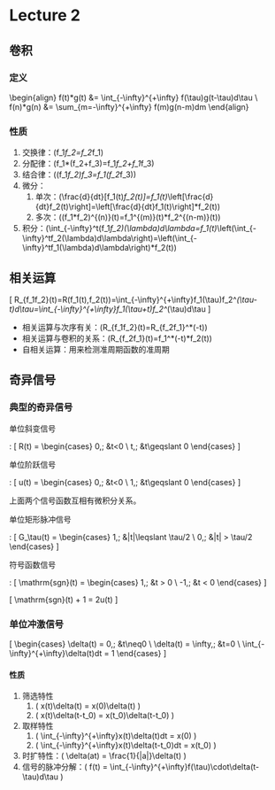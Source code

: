 # Lecture 2

## 卷积

### 定义

\begin{align}
    f(t)*g(t) &= \int_{-\infty}^{+\infty} f(\tau)g(t-\tau)d\tau \\
    f(n)*g(n) &= \sum_{m=-\infty}^{+\infty} f(m)g(n-m)dm
\end{align}

### 性质

1. 交换律：\(f_1*f_2=f_2*f_1\)
2. 分配律：\(f_1*(f_2+f_3)=f_1*f_2+f_1*f_3\)
3. 结合律：\((f_1*f_2)*f_3=f_1*(f_2*f_3)\)
4. 微分：
      1. 单次：\(\frac{d}{dt}[f_1(t)*f_2(t)]=f_1(t)*\left[\frac{d}{dt}f_2(t)\right]=\left[\frac{d}{dt}f_1(t)\right]*f_2(t)\)
      2. 多次：\((f_1*f_2)^{(n)}(t)=f_1^{(m)}(t)*f_2^{(n-m)}(t)\)
5. 积分：\(\int_{-\infty}^t(f_1*f_2)(\lambda)d\lambda=f_1(t)*\left(\int_{-\infty}^tf_2(\lambda)d\lambda\right)=\left(\int_{-\infty}^tf_1(\lambda)d\lambda\right)*f_2(t)\)

## 相关运算

\[ R_{f_1f_2}(t)=R(f_1(t),f_2(t))=\int_{-\infty}^{+\infty}f_1(\tau)f_2^*(\tau-t)d\tau=\int_{-\infty}^{+\infty}f_1(\tau+t)f_2^*(\tau)d\tau \]

- 相关运算与次序有关：\(R_{f_1f_2}(t)=R_{f_2f_1}^*(-t)\)
- 相关运算与卷积的关系：\(R_{f_2f_1}(t)=f_1^*(-t)*f_2(t)\)
- 自相关运算：用来检测准周期函数的准周期

## 奇异信号

### 典型的奇异信号

单位斜变信号

:   \[ R(t) = \begin{cases} 0,\; &t<0 \\ t,\; &t\geqslant 0 \end{cases} \]

单位阶跃信号

:   \[ u(t) = \begin{cases} 0,\; &t<0 \\ 1,\; &t\geqslant 0 \end{cases} \]

上面两个信号函数互相有微积分关系。

单位矩形脉冲信号

:   \[ G_\tau(t) = \begin{cases} 1,\; &|t|\leqslant \tau/2 \\ 0,\; &|t| > \tau/2 \end{cases} \]

符号函数信号

:   \[ \mathrm{sgn}(t) = \begin{cases} 1,\; &t > 0 \\ -1,\; &t < 0 \end{cases} \]

\[ \mathrm{sgn}(t) + 1 = 2u(t) \]

### 单位冲激信号

\[
    \begin{cases}
    \delta(t) = 0,\; &t\neq0 \\
    \delta(t) = \infty,\; &t=0 \\
    \int_{-\infty}^{+\infty}\delta(t)dt = 1
    \end{cases}
\]

#### 性质

1. 筛选特性
      1. \( x(t)\delta(t) = x(0)\delta(t) \)
      2. \( x(t)\delta(t-t_0) = x(t_0)\delta(t-t_0) \)
2. 取样特性
      1. \( \int_{-\infty}^{+\infty}x(t)\delta(t)dt = x(0) \)
      2. \( \int_{-\infty}^{+\infty}x(t)\delta(t-t_0)dt = x(t_0) \)
3. 时扩特性：\( \delta(at) = \frac{1}{|a|}\delta(t) \)
4. 信号的脉冲分解：\( f(t) = \int_{-\infty}^{+\infty}f(\tau)\cdot\delta(t-\tau)d\tau \)